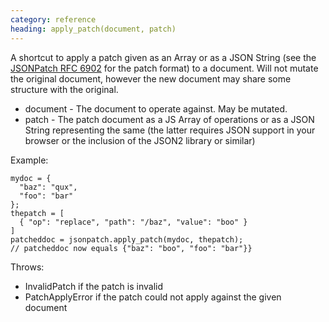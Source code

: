 ```yaml
--- 
category: reference
heading: apply_patch(document, patch)
---
```


A shortcut to apply a patch given as an Array or as a JSON String (see the [JSONPatch RFC 6902][#jsonpatch] for the patch format) to a document. Will not mutate the original document, however the new document may share some structure with the original.


* document - The document to operate against. May be mutated.
* patch - The patch document as a JS Array of operations or as a JSON String representing the same (the latter requires JSON support in your browser or the inclusion of the JSON2 library or similar)

Example:

    mydoc = {
      "baz": "qux",
      "foo": "bar"
    };
    thepatch = [
      { "op": "replace", "path": "/baz", "value": "boo" }
    ]
    patcheddoc = jsonpatch.apply_patch(mydoc, thepatch);
    // patcheddoc now equals {"baz": "boo", "foo": "bar"}}


[#jsonpatch]: http://tools.ietf.org/html/rfc6902

Throws:

* InvalidPatch if the patch is invalid
* PatchApplyError if the patch could not apply against the given document
